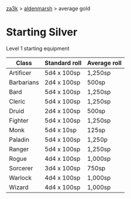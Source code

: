 [za3k](/) > [aldenmarsh](/aldenmarsh) > average gold

# Starting Silver

Level 1 starting equipment

| Class      | Standard roll | Average roll |
|------------|---------------|--------------|
| Artificer  | 5d4 x 100sp   | 1,250sp
| Barbarians | 2d4 x 100sp   | 500sp
| Bard       | 5d4 x 100sp   | 1,250sp
| Cleric     | 5d4 x 100sp   | 1,250sp
| Druid      | 2d4 x 100sp   | 500sp
| Fighter    | 5d4 x 100sp   | 1,250sp
| Monk       | 5d4 x 10sp    | 125sp
| Paladin    | 5d4 x 100sp   | 1,250p
| Ranger     | 5d4 x 100sp   | 1,250sp
| Rogue      | 4d4 x 100sp   | 1,000sp
| Sorcerer   | 3d4 x 100sp   | 750sp
| Warlock    | 4d4 x 100sp   | 1,000sp
| Wizard     | 4d4 x 100sp   | 1,000sp
